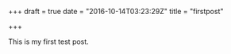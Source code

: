 +++
draft = true
date = "2016-10-14T03:23:29Z"
title = "firstpost"

+++
This is my first test post.
